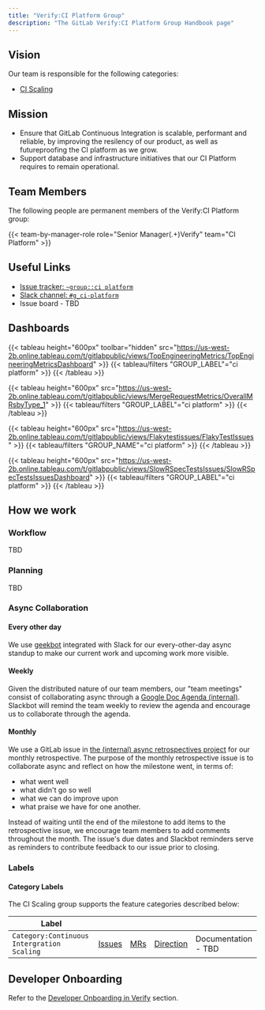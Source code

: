 ```yaml
---
title: "Verify:CI Platform Group"
description: "The GitLab Verify:CI Platform Group Handbook page"
---
```


## Vision

Our team is responsible for the following categories:

- [CI Scaling](https://about.gitlab.com/direction/verify/#continuous-integration-ci-scaling)

## Mission

- Ensure that GitLab Continuous Integration is scalable, performant and reliable, by improving the resilency of our product, as well as futureproofing the CI platform as we grow.
- Support database and infrastructure initiatives that our CI Platform requires to remain operational.

## Team Members

The following people are permanent members of the Verify:CI Platform group:

{{< team-by-manager-role role="Senior Manager(.+)Verify" team="CI Platform" >}}

## Useful Links

- [Issue tracker: `~group::ci platform`](https://gitlab.com/groups/gitlab-org/-/issues?label_name%5B%5D=group%3A%3Aci+platform&scope=all)
- [Slack channel: `#g_ci-platform`](https://gitlab.slack.com/archives/CPCJ8CCCX)
- Issue board - TBD

## Dashboards

{{< tableau height="600px" toolbar="hidden" src="https://us-west-2b.online.tableau.com/t/gitlabpublic/views/TopEngineeringMetrics/TopEngineeringMetricsDashboard" >}}
  {{< tableau/filters "GROUP_LABEL"="ci platform" >}}
{{< /tableau >}}

{{< tableau height="600px" src="https://us-west-2b.online.tableau.com/t/gitlabpublic/views/MergeRequestMetrics/OverallMRsbyType_1" >}}
  {{< tableau/filters "GROUP_LABEL"="ci platform" >}}
{{< /tableau >}}

{{< tableau height="600px" src="https://us-west-2b.online.tableau.com/t/gitlabpublic/views/Flakytestissues/FlakyTestIssues" >}}
  {{< tableau/filters "GROUP_NAME"="ci platform" >}}
{{< /tableau >}}

{{< tableau height="600px" src="https://us-west-2b.online.tableau.com/t/gitlabpublic/views/SlowRSpecTestsIssues/SlowRSpecTestsIssuesDashboard" >}}
  {{< tableau/filters "GROUP_LABEL"="ci platform" >}}
{{< /tableau >}}

## How we work

### Workflow

TBD

### Planning

TBD

### Async Collaboration

#### Every other day

We use [geekbot](https://geekbot.com/) integrated with Slack for our every-other-day async standup to make our current work and upcoming work more visible.

#### Weekly

Given the distributed nature of our team members, our "team meetings" consist of collaborating async through a [Google Doc Agenda (internal)](https://docs.google.com/document/d/1JsS4kVu8X8LtFva35StlNfabWfgZTd0tl3I8-w7hJwE/edit#heading=h.kvc0p7nyngz5). Slackbot will remind the team weekly to review the agenda and encourage us to collaborate through the agenda.

#### Monthly

We use a GitLab issue in [the (internal) async retrospectives project](https://gitlab.com/gl-retrospectives/verify-stage/ci-scaling/-/issues/) for our monthly retrospective. The purpose of the monthly retrospective issue is to collaborate async and reflect on how the milestone went, in terms of:

- what went well
- what didn't go so well
- what we can do improve upon
- what praise we have for one another.

Instead of waiting until the end of the milestone to add items to the retrospective issue, we encourage team members to add comments throughout the month. The issue's due dates and Slackbot reminders serve as reminders to contribute feedback to our issue prior to closing.

### Labels

#### Category Labels

The CI Scaling group supports the feature categories described below:

| Label                 | |  | | |
| ----------------------| -------| ----|------------| ---|
| `Category:Continuous Intergration Scaling` | [Issues](https://gitlab.com/groups/gitlab-org/-/issues?sort=created_date&state=opened&label_name[]=Category:Continuous+Integration+Scaling) | [MRs](https://gitlab.com/gitlab-org/gitlab/-/merge_requests?scope=all&state=opened&label_name[]=Category%3AContinuous%20Integration%20Scaling) | [Direction](https://about.gitlab.com/direction/verify/ci_scaling/) | Documentation - TBD |

## Developer Onboarding

Refer to the [Developer Onboarding in Verify](/handbook/engineering/development/ops/verify/#developer-onboarding-in-verify) section.
